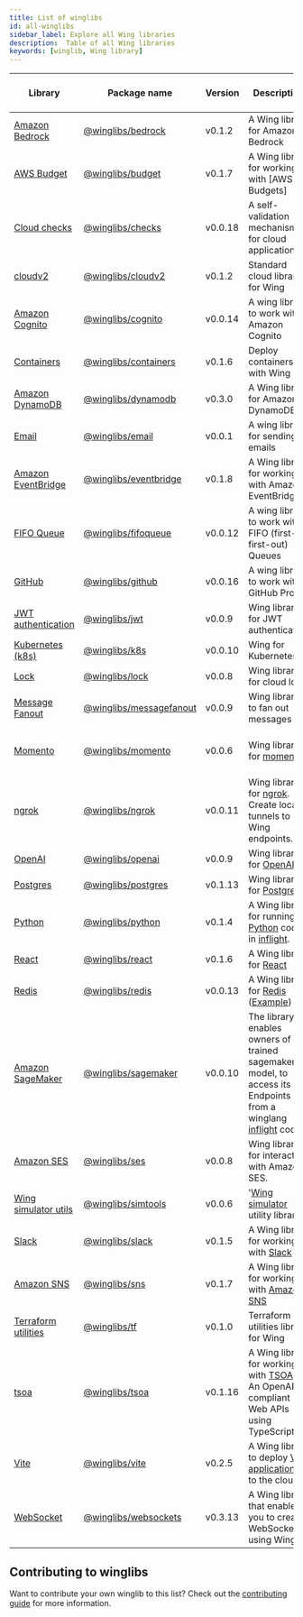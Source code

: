 ```yaml
---
title: List of winglibs
id: all-winglibs
sidebar_label: Explore all Wing libraries
description:  Table of all Wing libraries
keywords: [winglib, Wing library]
---
```


| Library  | Package name  | Version | Description  | Supported Wing platforms |
| -------- | ------- | ------- | ------- | ------- |
| [Amazon Bedrock](/docs/winglibs/bedrock) | [@winglibs/bedrock](/docs/winglibs/bedrock) |  v0.1.2 | A Wing library for Amazon Bedrock  | [sim](/docs/platforms/sim), [tf-aws](/docs/platforms/AWS/tf-aws) |
| [AWS Budget](/docs/winglibs/budget) | [@winglibs/budget](/docs/winglibs/budget) |  v0.1.7 | A Wing library for working with [AWS Budgets]  | [sim](/docs/platforms/sim), [tf-aws](/docs/platforms/AWS/tf-aws) |
| [Cloud checks](/docs/winglibs/checks) | [@winglibs/checks](/docs/winglibs/checks) |  v0.0.18 | A self-validation mechanism for cloud applications  | [*](/docs/platforms/platforms) |
| [cloudv2](/docs/winglibs/cloudv2) | [@winglibs/cloudv2](/docs/winglibs/cloudv2) |  v0.1.2 | Standard cloud library for Wing  | [sim](/docs/platforms/sim), [tf-aws](/docs/platforms/AWS/tf-aws) |
| [Amazon Cognito](/docs/winglibs/cognito) | [@winglibs/cognito](/docs/winglibs/cognito) |  v0.0.14 | A wing library to work with Amazon Cognito  | [sim](/docs/platforms/sim), [tf-aws](/docs/platforms/AWS/tf-aws) |
| [Containers](/docs/winglibs/containers) | [@winglibs/containers](/docs/winglibs/containers) |  v0.1.6 | Deploy containers with Wing  | [sim](/docs/platforms/sim), [tf-aws](/docs/platforms/AWS/tf-aws) |
| [Amazon DynamoDB](/docs/winglibs/dynamodb) | [@winglibs/dynamodb](/docs/winglibs/dynamodb) |  v0.3.0 | A Wing library for Amazon DynamoDB  | [sim](/docs/platforms/sim), [tf-aws](/docs/platforms/AWS/tf-aws) |
| [Email](/docs/winglibs/email) | [@winglibs/email](/docs/winglibs/email) |  v0.0.1 | A wing library for sending emails  | [sim](/docs/platforms/sim), [tf-aws](/docs/platforms/AWS/tf-aws) |
| [Amazon EventBridge](/docs/winglibs/eventbridge) | [@winglibs/eventbridge](/docs/winglibs/eventbridge) |  v0.1.8 | A Wing library for working with Amazon EventBridge  | [sim](/docs/platforms/sim), [tf-aws](/docs/platforms/AWS/tf-aws), [awscdk](/docs/platforms/AWS/awscdk) |
| [FIFO Queue](/docs/winglibs/fifoqueue) | [@winglibs/fifoqueue](/docs/winglibs/fifoqueue) |  v0.0.12 | A wing library to work with FIFO (first-in first-out) Queues  | [sim](/docs/platforms/sim), [tf-aws](/docs/platforms/AWS/tf-aws) |
| [GitHub](/docs/winglibs/github) | [@winglibs/github](/docs/winglibs/github) |  v0.0.16 | A wing library to work with GitHub Probot  | [*](/docs/platforms/platforms) |
| [JWT authentication](/docs/winglibs/jwt) | [@winglibs/jwt](/docs/winglibs/jwt) |  v0.0.9 | Wing library for JWT authentication  | [*](/docs/platforms/platforms) |
| [Kubernetes (k8s)](/docs/winglibs/k8s) | [@winglibs/k8s](/docs/winglibs/k8s) |  v0.0.10 | Wing for Kubernetes  | k8s |
| [Lock](/docs/winglibs/lock) | [@winglibs/lock](/docs/winglibs/lock) |  v0.0.8 | Wing library for cloud lock  | [*](/docs/platforms/platforms) |
| [Message Fanout](/docs/winglibs/messagefanout) | [@winglibs/messagefanout](/docs/winglibs/messagefanout) |  v0.0.9 | Wing library to fan out messages  | [sim](/docs/platforms/sim), [tf-aws](/docs/platforms/AWS/tf-aws) |
| [Momento](/docs/winglibs/momento) | [@winglibs/momento](/docs/winglibs/momento) |  v0.0.6 | Wing library for [momento](https://www.gomomento.com/)  | [sim](/docs/platforms/sim), [tf-aws](/docs/platforms/AWS/tf-aws), [tf-gcp](/docs/platforms/google-cloud/tf-gcp), [tf-azure](/docs/platforms/microsoft-azure/tf-azure) |
| [ngrok](/docs/winglibs/ngrok) | [@winglibs/ngrok](/docs/winglibs/ngrok) |  v0.0.11 | Wing library for [ngrok](https://ngrok.com/). Create local tunnels to Wing endpoints.  | [*](/docs/platforms/platforms) |
| [OpenAI](/docs/winglibs/openai) | [@winglibs/openai](/docs/winglibs/openai) |  v0.0.9 | Wing library for [OpenAI](https://openai.com/)  | [*](/docs/platforms/platforms) |
| [Postgres](/docs/winglibs/postgres) | [@winglibs/postgres](/docs/winglibs/postgres) |  v0.1.13 | Wing library for [Postgres](https://www.postgresql.org/)  | [sim](/docs/platforms/sim), [tf-aws](/docs/platforms/AWS/tf-aws) |
| [Python](/docs/winglibs/python) | [@winglibs/python](/docs/winglibs/python) |  v0.1.4 | A Wing library for running [Python](https://www.python.org/) code in [inflight](https://www.winglang.io/docs/concepts/inflights#inflight-code).  | [sim](/docs/platforms/sim), [tf-aws](/docs/platforms/AWS/tf-aws) |
| [React](/docs/winglibs/react) | [@winglibs/react](/docs/winglibs/react) |  v0.1.6 | A Wing library for [React](https://react.dev/)  | [sim](/docs/platforms/sim), [tf-aws](/docs/platforms/AWS/tf-aws) |
| [Redis](/docs/winglibs/redis) | [@winglibs/redis](/docs/winglibs/redis) |  v0.0.13 | A Wing library for [Redis](https://redis.io/) ([Example](https://www.winglang.io/docs/examples/redis)) | [sim](/docs/platforms/sim) |
| [Amazon SageMaker](/docs/winglibs/sagemaker) | [@winglibs/sagemaker](/docs/winglibs/sagemaker) |  v0.0.10 | The library enables owners of a trained sagemaker model, to access its Endpoints from a winglang [inflight](https://www.winglang.io/docs/concepts/inflights#inflight-code) code.  | [sim](/docs/platforms/sim), [tf-aws](/docs/platforms/AWS/tf-aws) |
| [Amazon SES](/docs/winglibs/ses) | [@winglibs/ses](/docs/winglibs/ses) |  v0.0.8 | Wing library for interacting with Amazon SES.  | [sim](/docs/platforms/sim), [tf-aws](/docs/platforms/AWS/tf-aws) |
| [Wing simulator utils](/docs/winglibs/simtools) | [@winglibs/simtools](/docs/winglibs/simtools) |  v0.0.6 | '[Wing simulator](https://www.winglang.io/docs/platforms/sim) utility library'  | [sim](/docs/platforms/sim) |
| [Slack](/docs/winglibs/slack) | [@winglibs/slack](/docs/winglibs/slack) |  v0.1.5 | A Wing library for working with [Slack](https://slack.com/)  | [sim](/docs/platforms/sim), [tf-aws](/docs/platforms/AWS/tf-aws) |
| [Amazon SNS](/docs/winglibs/sns) | [@winglibs/sns](/docs/winglibs/sns) |  v0.1.7 | A Wing library for working with [Amazon SNS](https://aws.amazon.com/sns/)  | [tf-aws](/docs/platforms/AWS/tf-aws), [awscdk](/docs/platforms/AWS/awscdk), [sim](/docs/platforms/sim) |
| [Terraform utilities](/docs/winglibs/tf) | [@winglibs/tf](/docs/winglibs/tf) |  v0.1.0 | Terraform utilities library for Wing  | [sim](/docs/platforms/sim), [tf-aws](/docs/platforms/AWS/tf-aws) |
| [tsoa](/docs/winglibs/tsoa) | [@winglibs/tsoa](/docs/winglibs/tsoa) |  v0.1.16 | A Wing library for working with [TSOA](https://tsoa-community.github.io/docs/) - An OpenAPI-compliant Web APIs using TypeScript.  | [sim](/docs/platforms/sim) |
| [Vite](/docs/winglibs/vite) | [@winglibs/vite](/docs/winglibs/vite) |  v0.2.5 | A Wing library to deploy [Vite applications](https://vitejs.dev/) to the cloud.  | [sim](/docs/platforms/sim), [tf-aws](/docs/platforms/AWS/tf-aws) |
| [WebSocket](/docs/winglibs/websockets) | [@winglibs/websockets](/docs/winglibs/websockets) |  v0.3.13 | A Wing library that enables you to create WebSockets using Wing.  | [sim](/docs/platforms/sim), [tf-aws](/docs/platforms/AWS/tf-aws), [awscdk](/docs/platforms/AWS/awscdk) |

## Contributing to winglibs

  Want to contribute your own winglib to this list? Check out the [contributing guide](https://github.com/winglang/winglibs?tab=readme-ov-file#how-do-i-add-a-new-library) for more information.

  